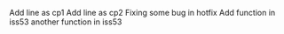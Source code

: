 Add line as cp1
Add line as cp2
Fixing some bug in hotfix
Add function in iss53
another function in iss53
